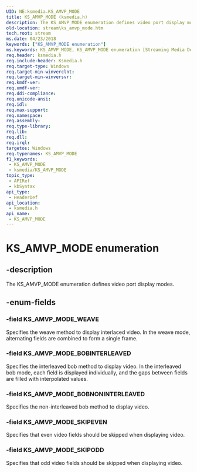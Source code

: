 ```yaml
---
UID: NE:ksmedia.KS_AMVP_MODE
title: KS_AMVP_MODE (ksmedia.h)
description: The KS_AMVP_MODE enumeration defines video port display modes.
old-location: stream\ks_amvp_mode.htm
tech.root: stream
ms.date: 04/23/2018
keywords: ["KS_AMVP_MODE enumeration"]
ms.keywords: KS_AMVP_MODE, KS_AMVP_MODE enumeration [Streaming Media Devices], KS_AMVP_MODE_BOBINTERLEAVED, KS_AMVP_MODE_BOBNONINTERLEAVED, KS_AMVP_MODE_SKIPEVEN, KS_AMVP_MODE_SKIPODD, KS_AMVP_MODE_WEAVE, ksmedia/KS_AMVP_MODE, ksmedia/KS_AMVP_MODE_BOBINTERLEAVED, ksmedia/KS_AMVP_MODE_BOBNONINTERLEAVED, ksmedia/KS_AMVP_MODE_SKIPEVEN, ksmedia/KS_AMVP_MODE_SKIPODD, ksmedia/KS_AMVP_MODE_WEAVE, stream.ks_amvp_mode, vidcapstruct_64634d5e-72a6-4300-9fa9-e1d6859f0813.xml
req.header: ksmedia.h
req.include-header: Ksmedia.h
req.target-type: Windows
req.target-min-winverclnt: 
req.target-min-winversvr: 
req.kmdf-ver: 
req.umdf-ver: 
req.ddi-compliance: 
req.unicode-ansi: 
req.idl: 
req.max-support: 
req.namespace: 
req.assembly: 
req.type-library: 
req.lib: 
req.dll: 
req.irql: 
targetos: Windows
req.typenames: KS_AMVP_MODE
f1_keywords:
 - KS_AMVP_MODE
 - ksmedia/KS_AMVP_MODE
topic_type:
 - APIRef
 - kbSyntax
api_type:
 - HeaderDef
api_location:
 - ksmedia.h
api_name:
 - KS_AMVP_MODE
---
```


# KS_AMVP_MODE enumeration


## -description

The KS_AMVP_MODE enumeration defines video port display modes.

## -enum-fields

### -field KS_AMVP_MODE_WEAVE

Specifies the weave method to display interlaced video. In the weave mode, alternating fields are combined to form a single frame.

### -field KS_AMVP_MODE_BOBINTERLEAVED

Specifies the interleaved bob method to display video. In the interleaved bob mode, each field is displayed individually, and the gaps between fields are filled with interpolated values.

### -field KS_AMVP_MODE_BOBNONINTERLEAVED

Specifies the non-interleaved bob method to display video.

### -field KS_AMVP_MODE_SKIPEVEN

Specifies that even video fields should be skipped when displaying video.

### -field KS_AMVP_MODE_SKIPODD

Specifies that odd video fields should be skipped when displaying video.

